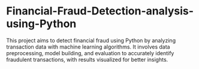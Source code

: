 # Financial-Fraud-Detection-analysis-using-Python
This project aims to detect financial fraud using Python by analyzing transaction data with machine learning algorithms. It involves data preprocessing, model building, and evaluation to accurately identify fraudulent transactions, with results visualized for better insights.
